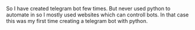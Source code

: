 So I have created telegram bot few times. But never used python to automate in so I mostly used websites which can controll bots. In that case this was my first time creating a telegram bot with python.
